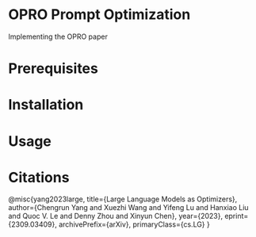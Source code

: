 # OPRO Prompt Optimization
Implementing the OPRO paper

# Prerequisites

# Installation

# Usage

# Citations
@misc{yang2023large,
      title={Large Language Models as Optimizers}, 
      author={Chengrun Yang and Xuezhi Wang and Yifeng Lu and Hanxiao Liu and Quoc V. Le and Denny Zhou and Xinyun Chen},
      year={2023},
      eprint={2309.03409},
      archivePrefix={arXiv},
      primaryClass={cs.LG}
}